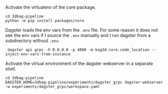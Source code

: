 Activate the virtualenv of the core package.

```shell
cd 3dbag-pipeline
python -m pip install packages/core
```
Dagster loads the env vars from the `.env` file. For some reason it does not see the env vars if I source the `.env` manually and I run dagster from a subdirectory without `.env`.

```shell
 dagster api grpc -h 0.0.0.0 -p 4000 -m bag3d.core.code_location --inject-env-vars-from-instance
```

Activate the virtual environment of the dagster webserver in a separate shell.

```shell
cd 3dbag-pipeline
DAGSTER_HOME=3dbag-pipeline/experiments/dagster_grpc dagster-webserver -w experiments/dagster_grpc/workspace.yaml
```